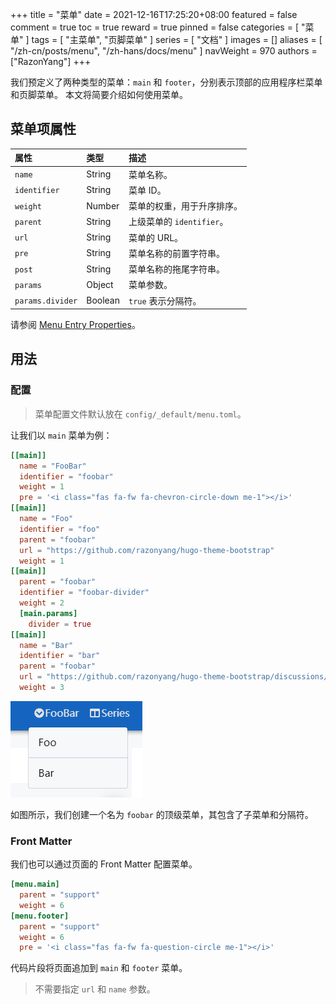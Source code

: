 +++
title = "菜单"
date = 2021-12-16T17:25:20+08:00
featured = false
comment = true
toc = true
reward = true
pinned = false
categories = [
  "菜单"
]
tags = [
  "主菜单",
  "页脚菜单"
]
series = [
  "文档"
]
images = []
aliases = [
  "/zh-cn/posts/menu",
  "/zh-hans/docs/menu"
]
navWeight = 970
authors = ["RazonYang"]
+++

我们预定义了两种类型的菜单：`main` 和 `footer`，分别表示顶部的应用程序栏菜单和页脚菜单。
本文将简要介绍如何使用菜单。

<!--more-->

## 菜单项属性

| 属性 | 类型 | 描述
|:---|:---|:---
| `name` | String | 菜单名称。
| `identifier` | String | 菜单 ID。
| `weight` | Number | 菜单的权重，用于升序排序。
| `parent` | String | 上级菜单的 `identifier`。
| `url` | String | 菜单的 URL。
| `pre` | String | 菜单名称的前置字符串。
| `post` | String | 菜单名称的拖尾字符串。
| `params` | Object | 菜单参数。
| `params.divider` | Boolean | `true` 表示分隔符。

请参阅 [Menu Entry Properties](https://gohugo.io/variables/menus/)。

## 用法

### 配置

> 菜单配置文件默认放在 `config/_default/menu.toml`。

让我们以 `main` 菜单为例：

```toml
[[main]]
  name = "FooBar"
  identifier = "foobar"
  weight = 1
  pre = '<i class="fas fa-fw fa-chevron-circle-down me-1"></i>'
[[main]]
  name = "Foo"
  identifier = "foo"
  parent = "foobar"
  url = "https://github.com/razonyang/hugo-theme-bootstrap"
  weight = 1
[[main]]
  parent = "foobar"
  identifier = "foobar-divider"
  weight = 2
  [main.params]
    divider = true
[[main]]
  name = "Bar"
  identifier = "bar"
  parent = "foobar"
  url = "https://github.com/razonyang/hugo-theme-bootstrap/discussions/new"
  weight = 3
```

![Main Menus](images/main.png#center)

如图所示，我们创建一个名为 `foobar`  的顶级菜单，其包含了子菜单和分隔符。

### Front Matter

我们也可以通过页面的 Front Matter 配置菜单。

```toml
[menu.main]
  parent = "support"
  weight = 6
[menu.footer]
  parent = "support"
  weight = 6
  pre = '<i class="fas fa-fw fa-question-circle me-1"></i>'
```

代码片段将页面追加到 `main` 和 `footer` 菜单。

> 不需要指定 `url` 和 `name` 参数。

